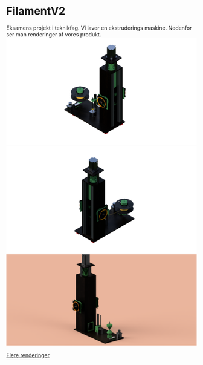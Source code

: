 # FilamentV2
Eksamens projekt i teknikfag. Vi laver en ekstruderings maskine. Nedenfor ser man renderinger af vores produkt.
![FrontView!](https://github.com/jakelele-bot/FilamentV2/blob/main/FilamentMaskine%203d%20model/renders/4k%20renders/filament_2023-Mar-22_11-14-29AM-000_CustomizedView42469713830.png)
![Sideview!](https://github.com/jakelele-bot/FilamentV2/blob/main/FilamentMaskine%203d%20model/renders/4k%20renders/filament_2023-Mar-22_11-19-46AM-000_CustomizedView14497378507.png)
![PINK!](https://github.com/jakelele-bot/FilamentV2/blob/main/FilamentMaskine%203d%20model/renders/Render%20with%20pink%20background.png)

[Flere renderinger](https://github.com/jakelele-bot/FilamentV2/tree/main/FilamentMaskine%203d%20model/renders)
